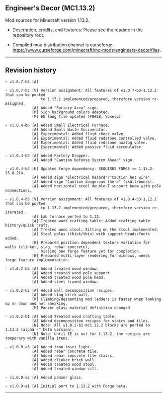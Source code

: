 
## Engineer's Decor (MC1.13.2)

Mod sources for Minecraft version 1.13.2.

- Description, credits, and features: Please see the readme in the repository root.

- Compiled mod distribution channel is curseforge: https://www.curseforge.com/minecraft/mc-mods/engineers-decor/files.

----
## Revision history

    ~ v1.0.7-b4 [A]

    - v1.0.7-b3 [V] Version assignment: All features of v1.0.7-b3-1.12.2 that can be ported
                    to 1.13.2 implemented/prepared, therefore version re-assigned.
                [A] Added "Factory Area" sign.
                [M] Sign background colors adapted.
                [M] EN lang file updated (PR#28, Voxelo).

    - v1.0.4-b6 [A] Added Small Electrical Furnace.
                [A] Added Small Waste Incinerator.
                [A] Experimental: Added fluid check valve.
                [A] Experimental: Added fluid redstone controlled valve.
                [A] Experimental: Added fluid redstone analog valve.
                [A] Experimental: Added passive fluid accumulator.

    - v1.0.4-b5 [A] Added Factory Dropper.
                [A] Added "Caution Defense System Ahead" sign.

    - v1.0.4-b4 [U] Updated forge dependency: REQUIRES FORGE >= 1.13.2-25.0.214.
                [A] Added sign "Electrical hazard"/"Caution hot wire".
                [A] Added sign "Caution dangerous there" (skull/bones).
                [A] Added horizontal steel double-T support beam with pole connections.

    - v1.0.4-b3 [V] Version assignment: All features of v1.0.4-b3-1.12.2 that can be ported
                    to 1.13.2 implemented/prepared, therefore version re-iterated.
                [A] Lab furnace ported to 1.13.
                [A] Treated wood crafting table: Added crafting table history/quick craft.
                [A] Treated wood stool: Sitting on the stool implemented.
                [A] Steel poles (thick/thin) with support heads/foots added.
                [E] Prepared position dependent texture variation for walls (clinker, slag, rebar concrete),
                    missing one forge feature yet for completion.
                [E] Prepared multi-layer rendering for windows, needs forge feature implementation.

    - v1.0.2-b3 [A] Added treated wood window.
                [A] Added treated wood pole support.
                [A] Added treated wood pole head.
                [A] Added steel framed window.

    - v1.0.2-b2 [A] Added wall decomposition recipes.
                [A] Added slag brick wall.
                [M] Climbing/descending mod ladders is faster when looking up or down and not sneaking.
                [M] Panzer glass material definition changed.

    - v1.0.2-b1 [A] Added Treated wood crafting table.
                [A] Added decomposition recipes for stairs and tiles.
                [N] Note: All v1.0.2-b1-mc1.12.2 blocks are ported to 1.13.2 (alpha -^ beta version).
                [N] Note: Until IE is out for 1.13.2, the recipes are temporary with vanilla items.

    - v1.0.0-a3 [A] Added iron inset light.
                [A] Added rebar concrete tile.
                [A] Added rebar concrete tile stairs.
                [A] Added clinker brick wall.
                [A] Added treated wood stool.
                [A] Added treated window sill.

    - v1.0.0-a2 [A] Added panzer glass.

    - v1.0.0-a1 [A] Initial port to 1.13.2 with Forge beta.

----
